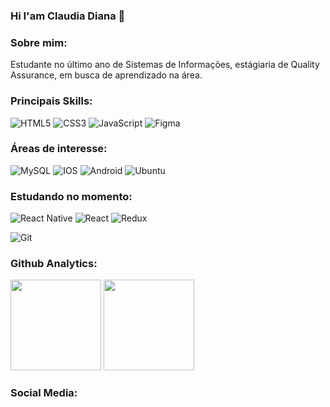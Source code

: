 ### Hi I'am Claudia Diana 🌱
### Sobre mim:
<p>
  Estudante no último ano de Sistemas de Informações, estágiaria de Quality Assurance, em busca de aprendizado na área.
<p>
  
 ### Principais Skills:
 <p>
  <img alt="HTML5" src="https://img.shields.io/badge/html5%20-%23E34F26.svg?&style=for-the-badge&logo=html5&logoColor=white"/>
  <img alt="CSS3" src="https://img.shields.io/badge/css3%20-%231572B6.svg?&style=for-the-badge&logo=css3&logoColor=white"/>
  <img alt="JavaScript" src="https://img.shields.io/badge/javascript%20-%23323330.svg?&style=for-the-badge&logo=javascript&logoColor=%23F7DF1E"/>
  <img alt="Figma" src="https://img.shields.io/badge/figma%20-%23F24E1E.svg?&style=for-the-badge&logo=figma&logoColor=white"/>
  
 <p>
  
  ### Áreas de interesse:
  <p>
  <img alt="MySQL" src="https://img.shields.io/badge/mysql-%2300f.svg?&style=for-the-badge&logo=mysql&logoColor=white"/>
  <img alt="IOS" src="https://img.shields.io/badge/iOS-000000?style=for-the-badge&logo=ios&logoColor=white">
  <img alt="Android" src="https://img.shields.io/badge/Android-3DDC84?style=for-the-badge&logo=android&logoColor=white" />
  <img alt="Ubuntu" src="https://img.shields.io/badge/Ubuntu-E95420?style=for-the-badge&logo=ubuntu&logoColor=white" />
  
  <p>
  
  ### Estudando no momento:
  
  <p>
  <img alt="React Native" src="https://img.shields.io/badge/react_native%20-%2320232a.svg?&style=for-the-badge&logo=react&logoColor=%2361DAFB"/>
  <img alt="React" src="https://img.shields.io/badge/react%20-%2320232a.svg?&style=for-the-badge&logo=react&logoColor=%2361DAFB"/>
  <img alt="Redux" src="https://img.shields.io/badge/redux%20-%23593d88.svg?&style=for-the-badge&logo=redux&logoColor=white"/>
  <p>	<img alt="Git" src="https://img.shields.io/badge/git%20-%23F05033.svg?&style=for-the-badge&logo=git&logoColor=white"/>
  
  ### Github Analytics:
  
<p align ="left">
  <img height="145em" src="(https://github-readme-stats.vercel.app/api?username=ClaudiaDiana&show_icons=true&theme=dracula)"/>
  <img height="145em" src="(https://github-readme-stats.vercel.app/api/top-langs/?username=ClaudiaDiana&layout=compact)](https://github.com/ClaudiaDiana/github-readme-stats)"/>
<p>
  
  ### Social Media:
  <p>
  
  <p>
